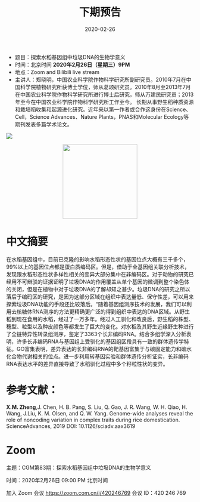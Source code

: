 ﻿---
title: "下期预告"
date: "2020-02-26"
menu: [top]
weight: 2
---
- 题目：探索水稻基因组中垃圾DNA的生物学意义
- 时间：北京时间 **2020年2月26日（星期三）9PM** 
- 地点：Zoom and Bilibili live stream
- 主讲人：郑晓明，中国农业科学院作物科学研究所副研究员。2010年7月在中国科学院植物研究所获博士学位，师从葛颂研究员。2010年8月至2013年7月在中国农业科学院作物科学研究所进行博士后研究，师从万建民研究员；2013年至今在中国农业科学院作物科学研究所工作至今。  长期从事野生稻种质资源和栽培稻收集和起源进化研究。近年来以第一作者或合作这身份在Science、Cell，Science Advances、Nature Plants，PNAS和Molecular Ecology等期刊发表多篇学术论文。

![](https://i.imgur.com/0x22kL7.jpg)


<div align="center">
<img src="https://i.imgur.com/0x22kL7.jpg" height=200>
</div>

# 中文摘要

在水稻基因组中，目前已克隆的影响水稻形态性状的基因位点大概有三千多个，99%以上的基因位点都是蛋白质编码区。但是，借助于全基因组关联分析技术，发现跟水稻形态性状多样性相关的变异大部分集中在非编码区。对于动物的研究已经用不可辩驳的证据证明了垃圾DNA的作用覆盖从单个基因的微调到整个染色体的关闭，但是在植物中对于垃圾DNA的了解却知之甚少。垃圾DNA的研究之所以落后于编码区的研究，是因为这部分区域在组织中表达量低、保守性差，可以用来探索垃圾DNA功能的手段还比较落后。“随着基因组测序技术的发展，我们可以利用去核糖体RNA测序的方法更精确更广泛的得到组织中表达的DNA区域。从野生稻到现在食用的水稻，经过了一万多年。经过人工驯化和改良后，野生稻的株型、穗型、粒型以及种皮颜色等都发生了巨大的变化。对水稻及其野生近缘野生种进行了全链特异性转录组测序，鉴定了3363个长非编码RNA。结合多组学深入分析表明，许多长非编码RNA与基因组上受驯化的基因组区段具有一致的群体遗传学特征。GO富集表明，差异表达的长非编码RNA的靶基因富集于与碳固定能力和碳水化合物代谢相关的位点。进一步利用转基因实验和群体遗传分析证实，长非编码RNA表达水平的差异直接导致了水稻驯化过程中多个籽粒性状的变异。

# 参考文献：

**X.M. Zheng**,J. Chen, H. B. Pang, S. Liu, Q. Gao, J. R. Wang, W. H. Qiao, H. Wang, J.Liu, K. M. Olsen, and Q. W. Yang. Genome-wide analyses reveal the role of noncoding variation in complex traits during rice domestication. ScienceAdvances, 2019 DOI: 10.1126/sciadv.aax3619


# Zoom
主题：CGM第83期：探索水稻基因组中垃圾DNA的生物学意义

时间：2020年2月26日 09:00 PM 北京时间

加入 Zoom 会议
https://zoom.com.cn/j/420246769
会议 ID：420 246 769

